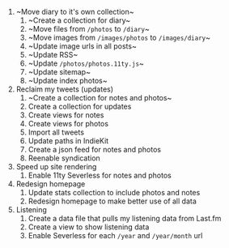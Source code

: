 1. ~Move diary to it's own collection~
   1. ~Create a collection for diary~
   2. ~Move files from `/photos` to `/diary`~
   3. ~Move images from `/images/photos` to `/images/diary`~
   4. ~Update image urls in all posts~
   5. ~Update RSS~
   6. ~Update `/photos/photos.11ty.js`~
   7. ~Update sitemap~
   8. ~Update index photos~
2. Reclaim my tweets (updates)
   1. ~Create a collection for notes and photos~
   2. Create a collection for updates
   3. Create views for notes
   4. Create views for photos
   5. Import all tweets
   6. Update paths in IndieKit
   7. Create a json feed for notes and photos
   8. Reenable syndication
3. Speed up site rendering
   1. Enable 11ty Severless for notes and photos
4. Redesign homepage
   1. Update stats collection to include photos and notes
   2. Redesign homepage to make better use of all data
5. Listening
   1. Create a data file that pulls my listening data from Last.fm
   2. Create a view to show listening data
   3. Enable Severless for each `/year` and `/year/month` url